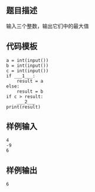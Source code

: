 ## 题目描述
输入三个整数，输出它们中的最大值

## 代码模板
```
a = int(input())
b = int(input())
c = int(input())
if ___1___:
    result = a
else:
    result = b
if c > result:
    ___2___
print(result)
```

## 样例输入
```
4
-9
6
```

## 样例输出
```
6
```
